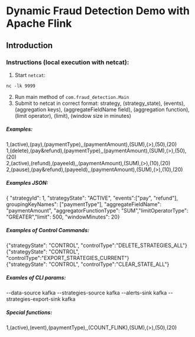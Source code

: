 # Dynamic Fraud Detection Demo with Apache Flink

## Introduction


### Instructions (local execution with netcat):

1. Start `netcat`:
```
nc -lk 9999
```
2. Run main method of `com.fraud_detection.Main`
3. Submit to netcat in correct format:
strategy, (strategy_state), (events), (aggregation keys), (aggregateFieldName field), (aggregation function), (limit operator), (limit), (window size in minutes)

##### Examples:

1,(active),(pay),(paymentType),,(paymentAmount),(SUM),(>),(50),(20)  
1,(delete),(pay&refund),(paymentType),,(paymentAmount),(SUM),(>),(50),(20)  
2,(active),(refund),(payeeId),,(paymentAmount),(SUM),(>),(10),(20)  
2,(pause),(pay&refund),(payeeId),,(paymentAmount),(SUM),(>),(10),(20)

##### Examples JSON:  
{ "strategyId": 1, "strategyState": "ACTIVE", "events":["pay", "refund"], groupingKeyNames": ["paymentType"], "aggregateFieldName": "paymentAmount", "aggregatorFunctionType": "SUM","limitOperatorType": "GREATER","limit": 500, "windowMinutes": 20}

##### Examples of Control Commands:

{"strategyState": "CONTROL", "controlType":"DELETE_STRATEGIES_ALL"}  
{"strategyState": "CONTROL", "controlType":"EXPORT_STRATEGIES_CURRENT"}  
{"strategyState": "CONTROL", "controlType":"CLEAR_STATE_ALL"}  


##### Examles of CLI params:
--data-source kafka --strategies-source kafka --alerts-sink kafka --strategies-export-sink kafka

##### Special functions:
1,(active),(event),(paymentType),,(COUNT_FLINK),(SUM),(>),(50),(20)
